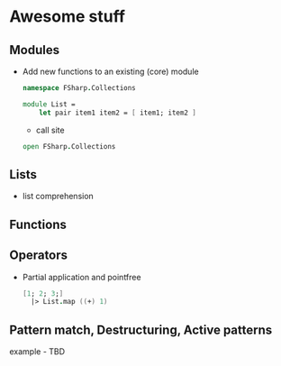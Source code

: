 # Awesome stuff

## Modules

- Add new functions to an existing (core) module

  ```fsharp
  namespace FSharp.Collections

  module List =
      let pair item1 item2 = [ item1; item2 ]

  ```

  - call site

  ```fsharp
  open FSharp.Collections
  ```

## Lists

- list comprehension

## Functions

## Operators

- Partial application and pointfree

  ```fsharp
  [1; 2; 3;]
    |> List.map ((+) 1)
  ```

## Pattern match, Destructuring, Active patterns

  example - TBD

